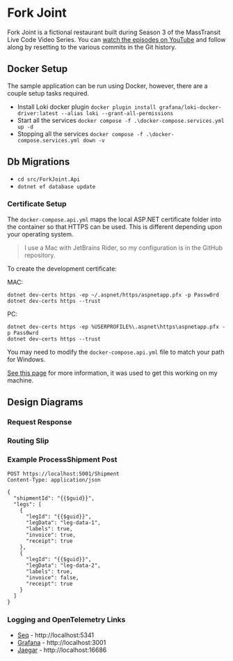# Fork Joint

Fork Joint is a fictional restaurant built during Season 3 of the MassTransit Live Code Video Series. You can [watch the episodes on YouTube](https://youtube.com/playlist?list=PLx8uyNNs1ri2JeyDGFWfCYyAjOB1GP-t1) and follow along by resetting to the various commits in the Git history.



## Docker Setup

The sample application can be run using Docker, however, there are a couple setup tasks required.

- Install Loki docker plugin `docker plugin install grafana/loki-docker-driver:latest --alias loki --grant-all-permissions`
- Start all the services `docker compose -f .\docker-compose.services.yml up -d`
- Stopping all the services `docker compose -f .\docker-compose.services.yml down -v`

## Db Migrations

- `cd src/ForkJoint.Api`
- `dotnet ef database update`

### Certificate Setup

The `docker-compose.api.yml` maps the local ASP.NET certificate folder into the container so that HTTPS can be used. This is different depending upon your operating system.

> I use a Mac with JetBrains Rider, so my configuration is in the GitHub repository. 

To create the development certificate:

MAC: 

```
dotnet dev-certs https -ep ~/.aspnet/https/aspnetapp.pfx -p Passw0rd
dotnet dev-certs https --trust
```

PC: 

```
dotnet dev-certs https -ep %USERPROFILE%\.aspnet\https\aspnetapp.pfx -p Pass0wrd
dotnet dev-certs https --trust
```

You may need to modify the `docker-compose.api.yml` file to match your path for Windows.

[See this page](https://docs.microsoft.com/en-us/aspnet/core/security/docker-https?view=aspnetcore-6.0) for more information, it was used to get this working on my machine.



## Design Diagrams

### Request Response

<!-- ![Request Response](https://raw.githubusercontent.com/MassTransit/Sample-ForkJoint/master/assets/requestResponse.svg "Request Response") -->

### Routing Slip

<!-- ![Routing Slip](https://raw.githubusercontent.com/MassTransit/Sample-ForkJoint/master/assets/routingSlip.svg "Routing Slip") -->

### Example ProcessShipment Post
```
POST https://localhost:5001/Shipment
Content-Type: application/json

{
  "shipmentId": "{{$guid}}",
  "legs": [
    {
      "legId": "{{$guid}}",
      "legData": "leg-data-1",
      "labels": true,
      "invoice": true,
      "receipt": true
    },
    {
      "legId": "{{$guid}}",
      "legData": "leg-data-2",
      "labels": true,
      "invoice": false,
      "receipt": true
    }
  ]
}
```

### Logging and OpenTelemetry Links

- [Seq](https://datalust.co/) - http://localhost:5341
- [Grafana](https://grafana.com/docs/tempo/latest/) - http://localhost:3001
- [Jaegar](https://www.jaegertracing.io/) - http://localhost:16686

